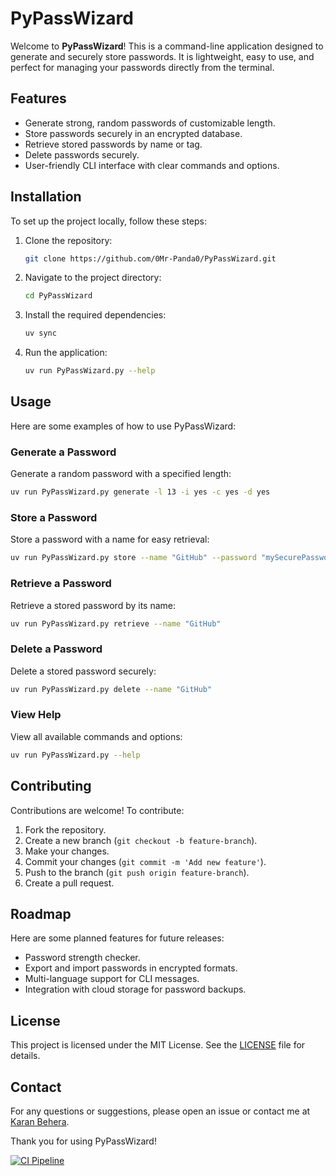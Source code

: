 # PyPassWizard

Welcome to **PyPassWizard**! This is a command-line application designed to generate and securely store passwords. It is lightweight, easy to use, and perfect for managing your passwords directly from the terminal.

## Features

- Generate strong, random passwords of customizable length.
- Store passwords securely in an encrypted database.
- Retrieve stored passwords by name or tag.
- Delete passwords securely.
- User-friendly CLI interface with clear commands and options.

## Installation

To set up the project locally, follow these steps:

1. Clone the repository:

    ```bash
    git clone https://github.com/0Mr-Panda0/PyPassWizard.git
    ```

2. Navigate to the project directory:

    ```bash
    cd PyPassWizard
    ```

3. Install the required dependencies:

    ```bash
    uv sync
    ```

4. Run the application:

    ```bash
    uv run PyPassWizard.py --help
    ```

## Usage

Here are some examples of how to use PyPassWizard:

### Generate a Password

Generate a random password with a specified length:

```bash
uv run PyPassWizard.py generate -l 13 -i yes -c yes -d yes
```

### Store a Password

Store a password with a name for easy retrieval:

```bash
uv run PyPassWizard.py store --name "GitHub" --password "mySecurePassword123!"
```

### Retrieve a Password

Retrieve a stored password by its name:

```bash
uv run PyPassWizard.py retrieve --name "GitHub"
```

### Delete a Password

Delete a stored password securely:

```bash
uv run PyPassWizard.py delete --name "GitHub"
```

### View Help

View all available commands and options:

```bash
uv run PyPassWizard.py --help
```

## Contributing

Contributions are welcome! To contribute:

1. Fork the repository.
2. Create a new branch (`git checkout -b feature-branch`).
3. Make your changes.
4. Commit your changes (`git commit -m 'Add new feature'`).
5. Push to the branch (`git push origin feature-branch`).
6. Create a pull request.

## Roadmap

Here are some planned features for future releases:

- Password strength checker.
- Export and import passwords in encrypted formats.
- Multi-language support for CLI messages.
- Integration with cloud storage for password backups.

## License

This project is licensed under the MIT License. See the [LICENSE](LICENSE) file for details.

## Contact

For any questions or suggestions, please open an issue or contact me at [Karan Behera](mailto:karan.behera366@gmail.com).

Thank you for using PyPassWizard!

[![CI Pipeline](https://github.com/0Mr-Panda0/PyPassWizard/actions/workflows/main.yml/badge.svg)](https://github.com/0Mr-Panda0/PyPassWizard/actions/workflows/main.yml)

